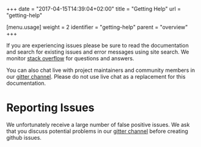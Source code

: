 +++
date = "2017-04-15T14:39:04+02:00"
title = "Getting Help"
url = "getting-help"

[menu.usage]
  weight = 2
  identifier = "getting-help"
  parent = "overview"
+++

If you are experiencing issues please be sure to read the documentation and search for existing issues and error messages using site search. We monitor [stack overflow](http://stackoverflow.com/questions/tagged/drone.io) for questions and answers.

You can also chat live with project maintainers and community members in our [gitter channel](gitter.im/drone/drone). Please do not use live chat as a replacement for this documentation.

# Reporting Issues

We unfortunately receive a large number of false positive issues. We ask that you discuss potential problems in our [gitter channel](gitter.im/drone/drone) before creating github issues.
